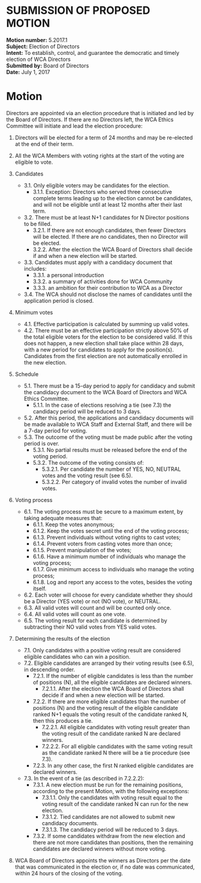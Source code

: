 # SUBMISSION OF PROPOSED MOTION

**Motion number:** 5.2017.1  
**Subject:** Election of Directors  
**Intent:** To establish, control, and guarantee the democratic and timely election of WCA Directors  
**Submitted by:** Board of Directors  
**Date:** July 1, 2017  

# Motion

Directors are appointed via an election procedure that is initiated and led by the Board of Directors. If there are no Directors left, the WCA Ethics Committee will initiate and lead the election procedure:

1. Directors will be elected for a term of 24 months and may be re-elected at the end of their term.

2. All the WCA Members with voting rights at the start of the voting are eligible to vote.

3. Candidates
   - 3.1. Only eligible voters may be candidates for the election.
      - 3.1.1. Exception: Directors who served three consecutive complete terms leading up to the election cannot be candidates, and will not be eligible until at least 12 months after their last term.
   - 3.2. There must be at least N+1 candidates for N Director positions to be filled.
      - 3.2.1. If there are not enough candidates, then fewer Directors will be elected. If there are no candidates, then no Director will be elected.
      - 3.2.2. After the election the WCA Board of Directors shall decide if and when a new election will be started.
   - 3.3. Candidates must apply with a candidacy document that includes:
      - 3.3.1. a personal introduction
      - 3.3.2. a summary of activities done for WCA Community
      - 3.3.3. an ambition for their contribution to WCA as a Director
   - 3.4. The WCA should not disclose the names of candidates until the application period is closed.

4. Minimum votes
   - 4.1. Effective participation is calculated by summing up valid votes.
   - 4.2. There must be an effective participation strictly above 50% of the total eligible voters for the election to be considered valid. If this does not happen, a new election shall take place within 28 days, with a new period for candidates to apply for the position(s). Candidates from the first election are not automatically enrolled in the new election.

5. Schedule
   - 5.1. There must be a 15-day period to apply for candidacy and submit the candidacy document to the WCA Board of Directors and WCA Ethics Committee.
      - 5.1.1. In the case of elections resolving a tie (see 7.3) the candidacy period will be reduced to 3 days.
   - 5.2. After this period, the applications and candidacy documents will be made available to WCA Staff and External Staff, and there will be a 7-day period for voting.
   - 5.3. The outcome of the voting must be made public after the voting period is over.
      - 5.3.1. No partial results must be released before the end of the voting period.
      - 5.3.2. The outcome of the voting consists of:
         - 5.3.2.1. Per candidate the number of YES, NO, NEUTRAL votes and the voting result (see 6.5).
         - 5.3.2.2. Per category of invalid votes the number of invalid votes.

6. Voting process
   - 6.1. The voting process must be secure to a maximum extent, by taking adequate measures that:
      - 6.1.1. Keep the votes anonymous;
      - 6.1.2. Keep the votes secret until the end of the voting process;
      - 6.1.3. Prevent individuals without voting rights to cast votes;
      - 6.1.4. Prevent voters from casting votes more than once;
      - 6.1.5. Prevent manipulation of the votes;
      - 6.1.6. Have a minimum number of individuals who manage the voting process;
      - 6.1.7. Give minimum access to individuals who manage the voting process;
      - 6.1.8. Log and report any access to the votes, besides the voting itself.
   - 6.2. Each voter will choose for every candidate whether they should be a Director (YES vote) or not (NO vote), or NEUTRAL.
   - 6.3. All valid votes will count and will be counted only once.
   - 6.4. All valid votes will count as one vote.
   - 6.5. The voting result for each candidate is determined by subtracting their NO valid votes from YES valid votes.

7. Determining the results of the election
   - 7.1. Only candidates with a positive voting result are considered eligible candidates who can win a position.
   - 7.2. Eligible candidates are arranged by their voting results (see 6.5), in descending order.
      - 7.2.1. If the number of eligible candidates is less than the number of positions (N), all the eligible candidates are declared winners.
         - 7.2.1.1. After the election the WCA Board of Directors shall decide if and when a new election will be started.
      - 7.2.2. If there are more eligible candidates than the number of positions (N) and the voting result of the eligible candidate ranked N+1 equals the voting result of the candidate ranked N, then this produces a tie.
         - 7.2.2.1. All eligible candidates with voting result greater than the voting result of the candidate ranked N are declared winners.
         - 7.2.2.2. For all eligible candidates with the same voting result as the candidate ranked N there will be a tie procedure (see 7.3).
      - 7.2.3. In any other case, the first N ranked eligible candidates are declared winners.
   - 7.3. In the event of a tie (as described in 7.2.2.2):
      - 7.3.1. A new election must be run for the remaining positions, according to the present Motion, with the following exceptions:
         - 7.3.1.1. Only the candidates with voting result equal to the voting result of the candidate ranked N can run for the new election.
         - 7.3.1.2. Tied candidates are not allowed to submit new candidacy documents.
         - 7.3.1.3. The candidacy period will be reduced to 3 days.
      - 7.3.2. If some candidates withdraw from the new election and there are not more candidates than positions, then the remaining candidates are declared winners without more voting.

8. WCA Board of Directors appoints the winners as Directors per the date that was communicated in the election or, if no date was communicated, within 24 hours of the closing of the voting.

